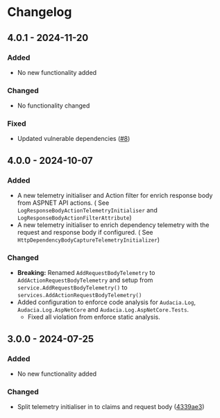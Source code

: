 ﻿# Changelog

## 4.0.1 - 2024-11-20
### Added
- No new functionality added

### Changed
- No functionality changed

### Fixed
- Updated vulnerable dependencies ([#8](https://github.com/audaciaconsulting/Audacia.Log/pull/8))

## 4.0.0 - 2024-10-07

### Added

- A new telemetry initialiser and Action filter for enrich response body from ASPNET API actions. (
  See `LogResponseBodyActionTelemetryInitialiser` and `LogResponseBodyActionFilterAttribute`)
- A new telemetry initialiser to enrich dependency telemetry with the request and response body if configured. (
  See `HttpDependencyBodyCaptureTelemetryInitializer`)

### Changed

- **Breaking:** Renamed `AddRequestBodyTelemetry` to `AddActionRequestBodyTelemetry` and setup from `service.AddRequestBodyTelemetry()` to `services.AddActionRequestBodyTelemetry()`
- Added configuration to enforce code analysis for `Audacia.Log`, `Audacia.Log.AspNetCore`
  and `Audacia.Log.AspNetCore.Tests`.
    - Fixed all violation from enforce static analysis.

## 3.0.0 - 2024-07-25

### Added

- No new functionality added

### Changed

- Split telemetry initialiser in to claims and request
  body ([4339ae3](https://github.com/audaciaconsulting/Audacia.Log/pull/1/commits/4339ae3a396061c256c00d82b7a2e0a90e1bd2d1))